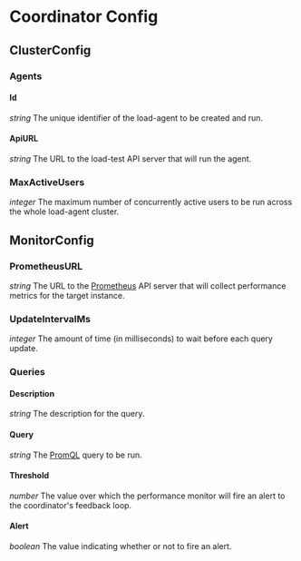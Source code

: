 # Coordinator Config

## ClusterConfig

### Agents

#### Id
*string*
The unique identifier of the load-agent to be created and run.

#### ApiURL
*string*
The URL to the load-test API server that will run the agent.

### MaxActiveUsers
*integer*
The maximum number of concurrently active users to be run across the whole load-agent cluster.

## MonitorConfig

### PrometheusURL
*string*
The URL to the [Prometheus](https://prometheus.io/docs/introduction/overview/) API server that will collect performance metrics for the target instance.

### UpdateIntervalMs
*integer*
The amount of time (in milliseconds) to wait before each query update.

### Queries

#### Description
*string*
The description for the query.

#### Query
*string*
The [PromQL](https://prometheus.io/docs/prometheus/latest/querying/basics/) query to be run.

#### Threshold
*number*
The value over which the performance monitor will fire an alert to the coordinator's feedback loop.

#### Alert
*boolean*
The value indicating whether or not to fire an alert.
